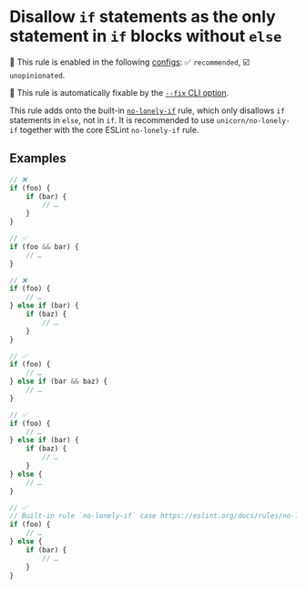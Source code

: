 # Disallow `if` statements as the only statement in `if` blocks without `else`

💼 This rule is enabled in the following [configs](https://github.com/sindresorhus/eslint-plugin-unicorn#recommended-config): ✅ `recommended`, ☑️ `unopinionated`.

🔧 This rule is automatically fixable by the [`--fix` CLI option](https://eslint.org/docs/latest/user-guide/command-line-interface#--fix).

<!-- end auto-generated rule header -->
<!-- Do not manually modify this header. Run: `npm run fix:eslint-docs` -->

This rule adds onto the built-in [`no-lonely-if`](https://eslint.org/docs/rules/no-lonely-if) rule, which only disallows `if` statements in `else`, not in `if`. It is recommended to use `unicorn/no-lonely-if` together with the core ESLint `no-lonely-if` rule.

## Examples

```js
// ❌
if (foo) {
	if (bar) {
		// …
	}
}

// ✅
if (foo && bar) {
	// …
}
```

```js
// ❌
if (foo) {
	// …
} else if (bar) {
	if (baz) {
		// …
	}
}

// ✅
if (foo) {
	// …
} else if (bar && baz) {
	// …
}
```

```js
// ✅
if (foo) {
	// …
} else if (bar) {
	if (baz) {
		// …
	}
} else {
	// …
}
```

```js
// ✅
// Built-in rule `no-lonely-if` case https://eslint.org/docs/rules/no-lonely-if
if (foo) {
	// …
} else {
	if (bar) {
		// …
	}
}
```
